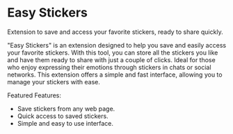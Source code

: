 # Easy Stickers

Extension to save and access your favorite stickers, ready to share quickly.

"Easy Stickers" is an extension designed to help you save and easily access your favorite stickers. With this tool, you can store all the stickers you like and have them ready to share with just a couple of clicks. Ideal for those who enjoy expressing their emotions through stickers in chats or social networks. This extension offers a simple and fast interface, allowing you to manage your stickers with ease.

Featured Features:
- Save stickers from any web page.
- Quick access to saved stickers.
- Simple and easy to use interface.
